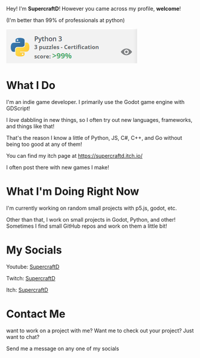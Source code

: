 Hey! I'm **SupercraftD**!
However you came across my profile, **welcome**!

(I'm better than 99% of professionals at python)

![im so cool](py3best.png)

# What I Do

I'm an indie game developer. I primarily use the Godot game engine with GDScript!

I *love* dabbling in new things, so I often try out new languages, frameworks, and things like that!

That's the reason I know a little of Python, JS, C#, C++, and Go without being too good at any of them!

You can find my itch page at https://supercraftd.itch.io/

I often post there with new games I make!

# What I'm Doing Right Now

I'm currently working on random small projects with p5.js, godot, etc.

Other than that, I work on small projects in Godot, Python, and other! Sometimes I find small GitHub repos and work on them a little bit!

# My Socials

Youtube: [SupercraftD](https://www.youtube.com/channel/UCCiIb9QVbiDhJorashqjVGw)

Twitch: [SupercraftD](https://www.twitch.tv/supercraftd)

Itch: [SupercraftD](https://supercraftd.itch.io/)

# Contact Me
want to work on a project with me? Want me to check out your project? Just want to chat?

Send me a message on any one of my socials
